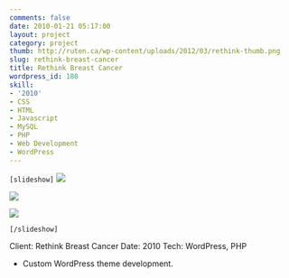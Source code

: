 ```yaml
---
comments: false
date: 2010-01-21 05:17:00
layout: project
category: project
thumb: http://ruten.ca/wp-content/uploads/2012/03/rethink-thumb.png
slug: rethink-breast-cancer
title: Rethink Breast Cancer
wordpress_id: 180
skill:
- '2010'
- CSS
- HTML
- Javascript
- MySQL
- PHP
- Web Development
- WordPress
---
```


`[slideshow]`
![](http://ruten.ca/wp-content/uploads/2012/03/rethink-cropped1.png)

![](http://ruten.ca/wp-content/uploads/2012/03/rethink-cropped2.png)

![](http://ruten.ca/wp-content/uploads/2012/03/rethink-cropped3.png)

`[/slideshow]`

Client: Rethink Breast Cancer
Date: 2010
Tech: WordPress, PHP



	
  * Custom WordPress theme development.


